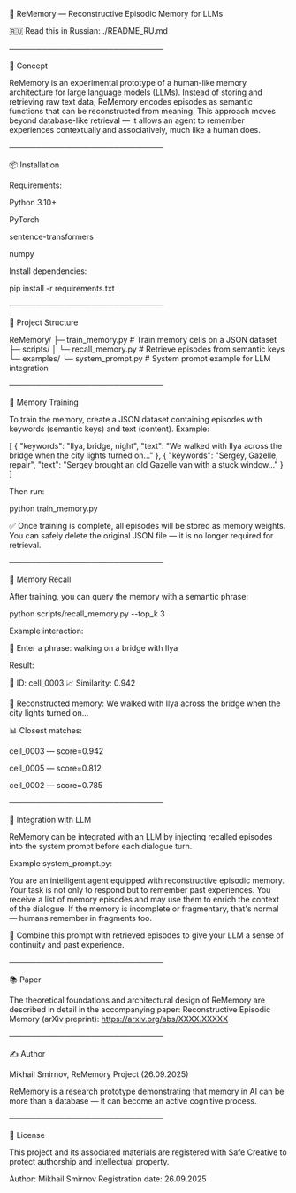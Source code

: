 🧠 ReMemory — Reconstructive Episodic Memory for LLMs

🇷🇺 Read this in Russian: ./README_RU.md

────────────────────────────

📌 Concept

ReMemory is an experimental prototype of a human-like memory architecture for large language models (LLMs).
Instead of storing and retrieving raw text data, ReMemory encodes episodes as semantic functions that can be reconstructed from meaning.
This approach moves beyond database-like retrieval — it allows an agent to remember experiences contextually and associatively, much like a human does.

────────────────────────────

📦 Installation

Requirements:

Python 3.10+

PyTorch

sentence-transformers

numpy

Install dependencies:

pip install -r requirements.txt

────────────────────────────

📁 Project Structure

ReMemory/
├─ train_memory.py # Train memory cells on a JSON dataset
├─ scripts/
│ └─ recall_memory.py # Retrieve episodes from semantic keys
└─ examples/
└─ system_prompt.py # System prompt example for LLM integration

────────────────────────────

🧠 Memory Training

To train the memory, create a JSON dataset containing episodes with keywords (semantic keys) and text (content). Example:

[
{
"keywords": "Ilya, bridge, night",
"text": "We walked with Ilya across the bridge when the city lights turned on..."
},
{
"keywords": "Sergey, Gazelle, repair",
"text": "Sergey brought an old Gazelle van with a stuck window..."
}
]

Then run:

python train_memory.py

✅ Once training is complete, all episodes will be stored as memory weights.
You can safely delete the original JSON file — it is no longer required for retrieval.

────────────────────────────

🔎 Memory Recall

After training, you can query the memory with a semantic phrase:

python scripts/recall_memory.py --top_k 3

Example interaction:

🔎 Enter a phrase: walking on a bridge with Ilya

Result:

📁 ID: cell_0003
📈 Similarity: 0.942

🧠 Reconstructed memory:
We walked with Ilya across the bridge when the city lights turned on...

📊 Closest matches:

cell_0003 — score=0.942

cell_0005 — score=0.812

cell_0002 — score=0.785

────────────────────────────

🤖 Integration with LLM

ReMemory can be integrated with an LLM by injecting recalled episodes into the system prompt before each dialogue turn.

Example system_prompt.py:

You are an intelligent agent equipped with reconstructive episodic memory.
Your task is not only to respond but to remember past experiences.
You receive a list of memory episodes and may use them to enrich the context of the dialogue.
If the memory is incomplete or fragmentary, that's normal — humans remember in fragments too.

📌 Combine this prompt with retrieved episodes to give your LLM a sense of continuity and past experience.

────────────────────────────

📚 Paper

The theoretical foundations and architectural design of ReMemory are described in detail in the accompanying paper:
Reconstructive Episodic Memory (arXiv preprint): https://arxiv.org/abs/XXXX.XXXXX

────────────────────────────

✍️ Author

Mikhail Smirnov, ReMemory Project (26.09.2025)

ReMemory is a research prototype demonstrating that memory in AI can be more than a database — it can become an active cognitive process.

────────────────────────────

📜 License

This project and its associated materials are registered with Safe Creative to protect authorship and intellectual property.

Author: Mikhail Smirnov
Registration date: 26.09.2025